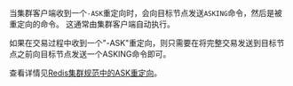 当集群客户端收到一个`-ASK`重定向时，会向目标节点发送`ASKING`命令，然后是被重定向的命令。
这通常由集群客户端自动执行。

如果在交易过程中收到一个"-ASK"重定向，则只需要在将完整交易发送到目标节点之前向目标节点发送一个ASKING命令即可。

查看详情见[Redis集群规范中的ASK重定向](/topics/cluster-spec#ask-redirection)。
